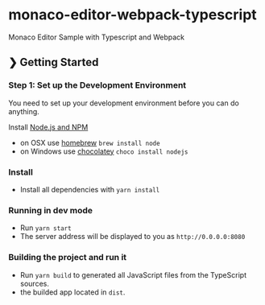 # monaco-editor-webpack-typescript
Monaco Editor Sample with Typescript and Webpack


## ❯ Getting Started

### Step 1: Set up the Development Environment

You need to set up your development environment before you can do anything.

Install [Node.js and NPM](https://nodejs.org/en/download/)

- on OSX use [homebrew](http://brew.sh) `brew install node`
- on Windows use [chocolatey](https://chocolatey.org/) `choco install nodejs`

### Install

- Install all dependencies with `yarn install`

### Running in dev mode

- Run `yarn start` 
- The server address will be displayed to you as `http://0.0.0.0:8080`

### Building the project and run it

- Run `yarn build` to generated all JavaScript files from the TypeScript sources.
- the builded app located in `dist`.